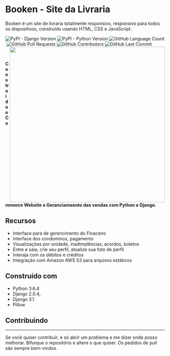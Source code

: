 # Booken - Site da Livraria
Booken é um site de livraria totalmente responsivo, responsivo para todos os dispositivos, construído usando HTML, CSS e JavaScript.

<p align = left'>
    <img alt="PyPI - Django Version" src="https://img.shields.io/pypi/djversions/booken">
    <img alt="PyPI - Python Version" src="https://img.shields.io/pypi/pyversions/booken">
    <img alt="GitHub Language Count" src="https://img.shields.io/github/languages/count/ricardolopespires/booken"/>
    <img alt="" src="https://img.shields.io/github/repo-size/ricardolopespires/booken"/>
    <img alt="GitHub Pull Requests" src="https://img.shields.io/github/issues-pr/ricardolopespires/booken"/>
    <img alt="GitHub Contributors" src="https://img.shields.io/github/contributors/ricardolopespires/booken"/>
    <img alt="GitHub Last Commit" src="https://img.shields.io/github/last-commit/ricardolopespires/booken"/>
                
   <img align = right src="https://github.com/ricardolopespires/SinAnalytics/blob/main/home-img.png" width = 490/>
</p>


<br>

**Construído eCommerce Website e Geranciameento das vendas  com Python e Django.**




## Recursos

* Interface para de gerencimento do Finaceiro
* interface dos condominos, pagamento 
* Visualizações por unidade, inadimplências, acordos, boletos
* Entre e saia, crie seu perfil, atualize sua foto de perfil
* Interaja com os débitos e créditos 
* Integração com Amazon AWS S3 para arquivos estáticos

## Construído com

* Python 3.6.4
* Django  2.0.4,
* Django 3.1
* Pillow

## Contribuindo

-----------------------------------------------------
Se você quiser contribuir, é só abrir um problema e me dizer onde posso melhorar.
Bifurque o repositório e altere o que quiser.
Os pedidos de pull são sempre bem-vindos.
